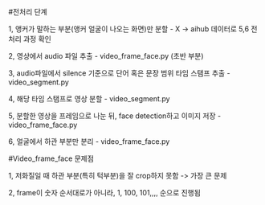 #전처리 단계

1, 앵커가 말하는 부분(앵커 얼굴이 나오는 화면)만 분할 - X -> aihub 데이터로 5,6 전처리 과정 확인

2, 영상에서 audio 파일 추출 - video_frame_face.py (초반 부분)

3, audio파일에서 silence 기준으로 단어 혹은 문장 범위 타임 스탬프 추출 - video_segment.py

4, 해당 타임 스탬프로 영상 분할 - video_segment.py

5, 분할한 영상을 프레임으로 나눈 뒤, face detection하고 이미지 저장 - video_frame_face.py

6, 얼굴에서 하관 부분만 분리 - video_frame_face.py


#Video_frame_face 문제점

1, 저화질일 때 하관 부분(특히 턱부분)을 잘 crop하지 못함 -> 가장 큰 문제

2, frame이 숫자 순서대로가 아니라, 1, 100, 101,,,, 순으로 진행됨

